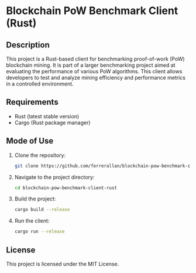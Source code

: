 
# Blockchain PoW Benchmark Client (Rust)

## Description

This project is a Rust-based client for benchmarking proof-of-work (PoW) blockchain mining. It is part of a larger benchmarking project aimed at evaluating the performance of various PoW algorithms. This client allows developers to test and analyze mining efficiency and performance metrics in a controlled environment.

## Requirements

- Rust (latest stable version)
- Cargo (Rust package manager)

## Mode of Use

1. Clone the repository:
   ```bash
   git clone https://github.com/ferrerallan/blockchain-pow-benchmark-client-rust.git
   ```
2. Navigate to the project directory:
   ```bash
   cd blockchain-pow-benchmark-client-rust
   ```
3. Build the project:
   ```bash
   cargo build --release
   ```
4. Run the client:
   ```bash
   cargo run --release
   ```

## License

This project is licensed under the MIT License.
